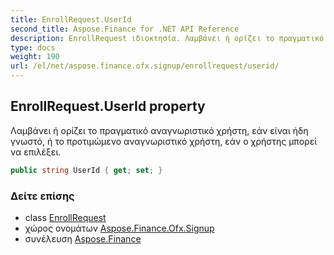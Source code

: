 ```yaml
---
title: EnrollRequest.UserId
second_title: Aspose.Finance for .NET API Reference
description: EnrollRequest ιδιοκτησία. Λαμβάνει ή ορίζει το πραγματικό αναγνωριστικό χρήστη εάν είναι ήδη γνωστό ή το προτιμώμενο αναγνωριστικό χρήστη εάν ο χρήστης μπορεί να επιλέξει.
type: docs
weight: 190
url: /el/net/aspose.finance.ofx.signup/enrollrequest/userid/
---
```

## EnrollRequest.UserId property

Λαμβάνει ή ορίζει το πραγματικό αναγνωριστικό χρήστη, εάν είναι ήδη γνωστό, ή το προτιμώμενο αναγνωριστικό χρήστη, εάν ο χρήστης μπορεί να επιλέξει.

```csharp
public string UserId { get; set; }
```

### Δείτε επίσης

* class [EnrollRequest](../)
* χώρος ονομάτων [Aspose.Finance.Ofx.Signup](../../enrollrequest/)
* συνέλευση [Aspose.Finance](../../../)


